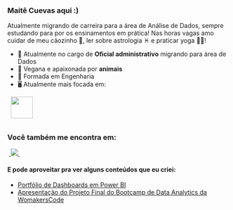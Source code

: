 ### Maitê Cuevas aqui :)
Atualmente migrando de carreira para a área de Análise de Dados, sempre estudando para por os ensinamentos em prática! Nas horas vagas amo cuidar de meu cãozinho 🐶, ler sobre astrologia ♓ e praticar yoga 🙆‍♀️! 

- 🏢 Atualmente no cargo de **Oficial administrativo** migrando para área de Dados
- 🌱 Vegana e apaixonada por **animais**
- 📐 Formada em Engenharia
- 🖥️ Atualmente mais focada em:
<div style="display: inline">
  &nbsp;&nbsp;<img width='50' height='50' src="https://cdn.jsdelivr.net/gh/devicons/devicon/icons/python/python-original.svg" />&nbsp;&nbsp;
</div> 

##

### Você também me encontra em:
&nbsp;<a href="https://www.linkedin.com/in/maitesc/">
  <img src="https://img.shields.io/badge/linkedin-%230077B5.svg?style=for-the-badge&logo=linkedin&logoColor=white">
</a>&nbsp;


#### E pode aproveitar pra ver alguns conteúdos que eu criei:
- <a href="https://bit.ly/portfolio_Maite">
    Portfólio de Dashboards em Power BI
  </a>
- <a href="https://bit.ly/portfolio_Maite](https://youtu.be/wYEvCNp9veU?si=T9Zbf92xzuxOymxd">
    Apresentação do Projeto Final do Bootcamp de Data Analytics da WomakersCode 
  </a>
